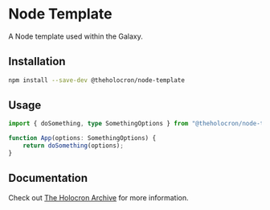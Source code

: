 # Node Template

A Node template used within the Galaxy.

## Installation

```bash
npm install --save-dev @theholocron/node-template
```

## Usage

```typescript
import { doSomething, type SomethingOptions } from "@theholocron/node-template";

function App(options: SomethingOptions) {
	return doSomething(options);
}
```

## Documentation

Check out [The Holocron Archive](https://docs.theholocron.dev/projects/node-template/) for more information.
